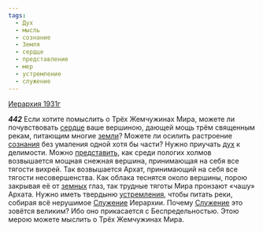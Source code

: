 ```yaml
---
tags:
  - Дух
  - мысль
  - сознание
  - Земля
  - сердце
  - представление
  - мер
  - устремление
  - служение
---
```


[Иерархия 1931г](https://127.0.0.1:4002/agni/1931)

___442___
Если хотите помыслить о Трёх Жемчужинах Мира, можете ли почувствовать [сердце](../../../tags/#сердце) ваше вершиною, дающей мощь трём священным рекам, питающим многие [земли](../../../tags/#Земля)? Можете ли осилить растроение [сознания](../../../tags/#сознание) без умаления одной хотя бы части? Нужно приучать [дух](../../../tags/#Дух) к делимости. Можно [представить](../../../tags/#представление), как среди пологих холмов возвышается мощная снежная вершина, принимающая на себя все тягости вихрей. Так возвышается Архат, принимающий на себя все тягости несовершенства. Как облака теснятся около вершины, порою закрывая её от [земных](../../../tags/#Земля) глаз, так трудные тяготы Мира пронзают «чашу» Архата. Нужно иметь твердыню [устремления](../../../tags/#устремление), чтобы питать реки, собирая всё нерушимое [Служение](../../../tags/#служение) Иерархии. Почему [Служение](../../../tags/#служение) это зовётся великим? Ибо оно прикасается с Беспредельностью. Этою мерою можете мыслить о Трёх Жемчужинах Мира.   

